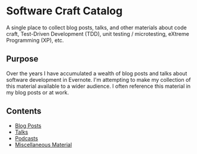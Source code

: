 # Software Craft Catalog
A single place to collect blog posts, talks, and other materials about code craft, Test-Driven Development (TDD), unit testing / microtesting, eXtreme Programming (XP), etc.

## Purpose
Over the years I have accumulated a wealth of blog posts and talks about software development in Evernote. I'm attempting to make my collection of this material available to a wider audience. I often reference this material in my blog posts or at work.

## Contents
* [Blog Posts](/catalog.md#blog-posts)
* [Talks](/catalog.md#talks)
* [Podcasts](/catalog.md#podcasts)
* [Miscellaneous Material](/catalog.md#misc)

